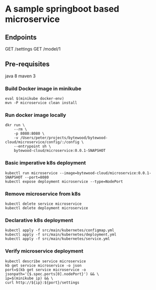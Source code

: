 # A sample springboot based microservice

## Endpoints
GET /settings
GET /model/1

## Pre-requisites
java 8
maven 3

### Build Docker image in minikube
```
eval $(minikube docker-env)
mvn -P microservice clean install
```

### Run docker image locally
```
dkr run \
    --rm \
    -p 8080:8080 \
    -v /Users/peter/projects/bytewood/bytewood-cloud/microservice/config/:/config \
    --entrypoint sh \
    bytewood-cloud/microservice:0.0.1-SNAPSHOT
```

### Basic imperative k8s deployment
```
kubectl run microservice --image=bytewood-cloud/microservice:0.0.1-SNAPSHOT --port=8080
kubectl expose deployment microservice --type=NodePort
```

### Remove microservice from k8s
```
kubectl delete service microservice
kubectl delete deployment microservice
```

### Declarative k8s deployment
```
kubectl apply -f src/main/kubernetes/configmap.yml
kubectl apply -f src/main/kubernetes/deployment.yml
kubectl apply -f src/main/kubernetes/service.yml
```

### Verify microservice deployment
```
kubectl describe service microservice
kb get service microservice -o json
port=$(kb get service microservice -o jsonpath='{$.spec.ports[0].nodePort}') && \
ip=$(minikube ip) && \ 
curl http://${ip}:${port}/settings
```